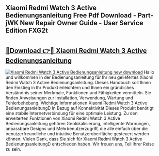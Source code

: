 ## Xiaomi Redmi Watch 3 Active Bedienungsanleitung Free Pdf Download - Part-jWK New Repair Owner Guide - User Service Edition FXG2t

# <h2><a href="http://df1c4hd.blite.top/?on=Xiaomi+Redmi+Watch+3+Active+Bedienungsanleitung">🔗Download 👉🔴 Xiaomi Redmi Watch 3 Active Bedienungsanleitung</a></h2>

[![Xiaomi Redmi Watch 3 Active Bedienungsanleitung new download](https://i.imgur.com/lujVjoI.png)](http://df1c4hd.blite.top/?on=Xiaomi+Redmi+Watch+3+Active+Bedienungsanleitung)
Hallo und willkommen in der Bedienungsanleitung für Ihr neu geliefertes Xiaomi Redmi Watch 3 Active Bedienungsanleitung. Dieses Handbuch soll Ihnen den Einstieg in Ihr Produkt erleichtern und Ihnen ein gründliches Verständnis seiner Merkmale, Funktionen und Fähigkeiten vermitteln. Sie finden Anweisungen zur Installation, Verwendung, Wartung und Fehlerbehebung. Wichtige Informationen Xiaomi Redmi Watch 3 Active BedienungsanleitungD In Bezug auf Konnektivität Dieses Produkt benötigt eine stabile Internetverbindung für eine optimale Leistung. Zu den erweiterten Funktionen von Xiaomi Redmi Watch 3 Active Bedienungsanleitung gehören Geolokalisierung, intelligente Warnungen, anpassbare Designs und Mehrbenutzerzugriff, die alle einfach über die benutzerfreundliche und intuitive Benutzeroberfläche gesteuert werden können. Vielen Dank, dass Sie sich für Xiaomi Redmi Watch 3 Active BedienungsanleitungD entschieden haben. Wir freuen uns, Teil Ihrer Reise zu sein.
